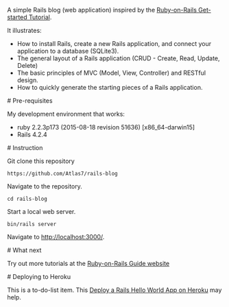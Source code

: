 A simple Rails blog (web application) inspired by the [Ruby-on-Rails Get-started Tutorial](http://guides.rubyonrails.org/getting_started.html).

It illustrates:

- How to install Rails, create a new Rails application, and connect your application to a database (SQLite3).
- The general layout of a Rails application (CRUD - Create, Read, Update, Delete)
- The basic principles of MVC (Model, View, Controller) and RESTful design.
- How to quickly generate the starting pieces of a Rails application.

# Pre-requisites

My development environment that works:

- ruby 2.2.3p173 (2015-08-18 revision 51636) [x86_64-darwin15]
- Rails 4.2.4

# Instruction

Git clone this repository

```
https://github.com/Atlas7/rails-blog
```

Navigate to the repository.

```
cd rails-blog
```

Start a local web server.

```
bin/rails server
```

Navigate to [http://localhost:3000/](http://localhost:3000/).

# What next

Try out more tutorials at the [Ruby-on-Rails Guide website](http://guides.rubyonrails.org/)

# Deploying to Heroku

This is a to-do-list item. This [Deploy a Rails Hello World App on Heroku](https://devcenter.heroku.com/articles/getting-started-with-rails4) may help.

